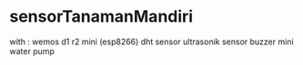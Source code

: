 # sensorTanamanMandiri
with :
wemos d1 r2 mini (esp8266)
dht sensor
ultrasonik sensor 
buzzer
mini water pump
